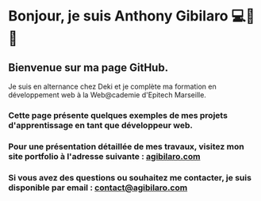 # Bonjour, je suis Anthony Gibilaro 💻🌱👋

## Bienvenue sur ma page GitHub.

Je suis en alternance chez Deki et je complète ma formation en développement web à la Web@cademie d'Epitech Marseille.

### Cette page présente quelques exemples de mes projets d'apprentissage en tant que développeur web.

### Pour une présentation détaillée de mes travaux, visitez mon site portfolio à l'adresse suivante : [agibilaro.com](http://agibilaro.com)

### Si vous avez des questions ou souhaitez me contacter, je suis disponible par email : contact@agibilaro.com
